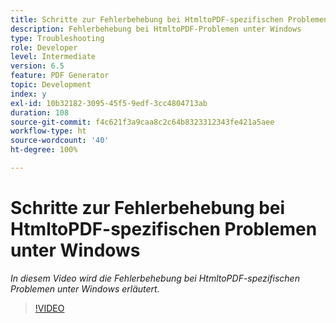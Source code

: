 ```yaml
---
title: Schritte zur Fehlerbehebung bei HtmltoPDF-spezifischen Problemen unter Windows
description: Fehlerbehebung bei HtmltoPDF-Problemen unter Windows
type: Troubleshooting
role: Developer
level: Intermediate
version: 6.5
feature: PDF Generator
topic: Development
index: y
exl-id: 10b32182-3095-45f5-9edf-3cc4804713ab
duration: 108
source-git-commit: f4c621f3a9caa8c2c64b8323312343fe421a5aee
workflow-type: ht
source-wordcount: '40'
ht-degree: 100%

---
```


# Schritte zur Fehlerbehebung bei HtmltoPDF-spezifischen Problemen unter Windows

*In diesem Video wird die Fehlerbehebung bei HtmltoPDF-spezifischen Problemen unter Windows erläutert.*

>[!VIDEO](https://video.tv.adobe.com/v/335545?quality=12&learn=on)

